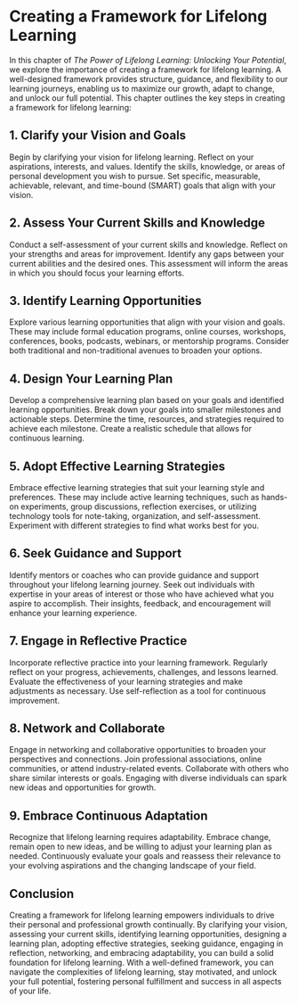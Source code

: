Creating a Framework for Lifelong Learning
===================================================

In this chapter of *The Power of Lifelong Learning: Unlocking Your Potential*, we explore the importance of creating a framework for lifelong learning. A well-designed framework provides structure, guidance, and flexibility to our learning journeys, enabling us to maximize our growth, adapt to change, and unlock our full potential. This chapter outlines the key steps in creating a framework for lifelong learning:

1\. **Clarify your Vision and Goals**
------------------------------------

Begin by clarifying your vision for lifelong learning. Reflect on your aspirations, interests, and values. Identify the skills, knowledge, or areas of personal development you wish to pursue. Set specific, measurable, achievable, relevant, and time-bound (SMART) goals that align with your vision.

2\. **Assess Your Current Skills and Knowledge**
-----------------------------------------------

Conduct a self-assessment of your current skills and knowledge. Reflect on your strengths and areas for improvement. Identify any gaps between your current abilities and the desired ones. This assessment will inform the areas in which you should focus your learning efforts.

3\. **Identify Learning Opportunities**
--------------------------------------

Explore various learning opportunities that align with your vision and goals. These may include formal education programs, online courses, workshops, conferences, books, podcasts, webinars, or mentorship programs. Consider both traditional and non-traditional avenues to broaden your options.

4\. **Design Your Learning Plan**
--------------------------------

Develop a comprehensive learning plan based on your goals and identified learning opportunities. Break down your goals into smaller milestones and actionable steps. Determine the time, resources, and strategies required to achieve each milestone. Create a realistic schedule that allows for continuous learning.

5\. **Adopt Effective Learning Strategies**
------------------------------------------

Embrace effective learning strategies that suit your learning style and preferences. These may include active learning techniques, such as hands-on experiments, group discussions, reflection exercises, or utilizing technology tools for note-taking, organization, and self-assessment. Experiment with different strategies to find what works best for you.

6\. **Seek Guidance and Support**
--------------------------------

Identify mentors or coaches who can provide guidance and support throughout your lifelong learning journey. Seek out individuals with expertise in your areas of interest or those who have achieved what you aspire to accomplish. Their insights, feedback, and encouragement will enhance your learning experience.

7\. **Engage in Reflective Practice**
------------------------------------

Incorporate reflective practice into your learning framework. Regularly reflect on your progress, achievements, challenges, and lessons learned. Evaluate the effectiveness of your learning strategies and make adjustments as necessary. Use self-reflection as a tool for continuous improvement.

8\. **Network and Collaborate**
------------------------------

Engage in networking and collaborative opportunities to broaden your perspectives and connections. Join professional associations, online communities, or attend industry-related events. Collaborate with others who share similar interests or goals. Engaging with diverse individuals can spark new ideas and opportunities for growth.

9\. **Embrace Continuous Adaptation**
------------------------------------

Recognize that lifelong learning requires adaptability. Embrace change, remain open to new ideas, and be willing to adjust your learning plan as needed. Continuously evaluate your goals and reassess their relevance to your evolving aspirations and the changing landscape of your field.

Conclusion
----------

Creating a framework for lifelong learning empowers individuals to drive their personal and professional growth continually. By clarifying your vision, assessing your current skills, identifying learning opportunities, designing a learning plan, adopting effective strategies, seeking guidance, engaging in reflection, networking, and embracing adaptability, you can build a solid foundation for lifelong learning. With a well-defined framework, you can navigate the complexities of lifelong learning, stay motivated, and unlock your full potential, fostering personal fulfillment and success in all aspects of your life.
